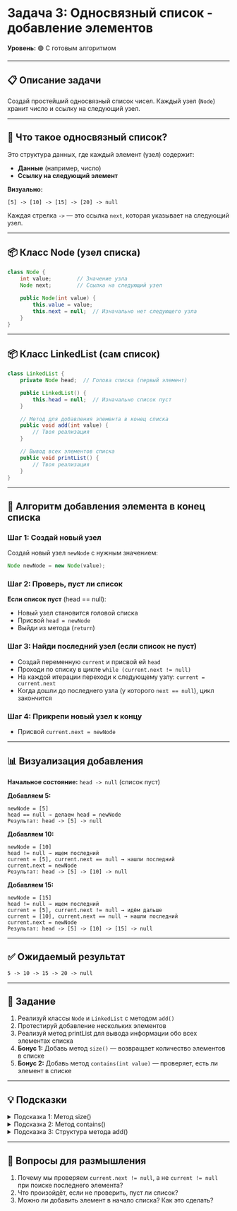 # Задача 3: Односвязный список - добавление элементов

**Уровень:** 🟢 С готовым алгоритмом

---

## 📋 Описание задачи

Создай простейший односвязный список чисел. Каждый узел (`Node`) хранит число и ссылку на следующий узел.

---

## 🔗 Что такое односвязный список?

Это структура данных, где каждый элемент (узел) содержит:

- **Данные** (например, число)
- **Ссылку на следующий элемент**

**Визуально:**

```
[5] -> [10] -> [15] -> [20] -> null
```

Каждая стрелка `->` — это ссылка `next`, которая указывает на следующий узел.

---

## 📦 Класс Node (узел списка)

```java
class Node {
    int value;        // Значение узла
    Node next;        // Ссылка на следующий узел

    public Node(int value) {
        this.value = value;
        this.next = null;  // Изначально нет следующего узла
    }
}
```

---

## 📦 Класс LinkedList (сам список)

```java
class LinkedList {
    private Node head;  // Голова списка (первый элемент)

    public LinkedList() {
        this.head = null;  // Изначально список пуст
    }

    // Метод для добавления элемента в конец списка
    public void add(int value) {
        // Твоя реализация
    }

    // Вывод всех элементов списка
    public void printList() {
        // Твоя реализация
    }
}
```

---

## 🎯 Алгоритм добавления элемента в конец списка

### Шаг 1: Создай новый узел

Создай новый узел `newNode` с нужным значением:

```java
Node newNode = new Node(value);
```

### Шаг 2: Проверь, пуст ли список

**Если список пуст** (head == null):

- Новый узел становится головой списка
- Присвой `head = newNode`
- Выйди из метода (`return`)

### Шаг 3: Найди последний узел (если список не пуст)

- Создай переменную `current` и присвой ей `head`
- Проходи по списку в цикле `while (current.next != null)`
- На каждой итерации переходи к следующему узлу: `current = current.next`
- Когда дошли до последнего узла (у которого `next == null`), цикл закончится

### Шаг 4: Прикрепи новый узел к концу

- Присвой `current.next = newNode`

---

## 📊 Визуализация добавления

**Начальное состояние:** `head -> null` (список пуст)

**Добавляем 5:**

```
newNode = [5]
head == null → делаем head = newNode
Результат: head -> [5] -> null
```

**Добавляем 10:**

```
newNode = [10]
head != null → ищем последний
current = [5], current.next == null → нашли последний
current.next = newNode
Результат: head -> [5] -> [10] -> null
```

**Добавляем 15:**

```
newNode = [15]
head != null → ищем последний
current = [5], current.next != null → идём дальше
current = [10], current.next == null → нашли последний
current.next = newNode
Результат: head -> [5] -> [10] -> [15] -> null
```

---

## ✅ Ожидаемый результат

```
5 -> 10 -> 15 -> 20 -> null
```

---

## 💪 Задание

1. Реализуй классы `Node` и `LinkedList` с методом `add()`
2. Протестируй добавление нескольких элементов
3. Реализуй метод printList для вывода информации обо всех элементах списка
4. **Бонус 1:** Добавь метод `size()` — возвращает количество элементов в списке
5. **Бонус 2:** Добавь метод `contains(int value)` — проверяет, есть ли элемент в списке

---

## 💡 Подсказки

<details>
<summary>Подсказка 1: Метод size()</summary>

```java
public int size() {
    int count = 0;
    Node current = head;
    while (current != null) {
        count++;
        current = current.next;
    }
    return count;
}
```

</details>

<details>
<summary>Подсказка 2: Метод contains()</summary>

```java
public boolean contains(int value) {
    Node current = head;
    while (current != null) {
        if (current.value == value) {
            return true;
        }
        current = current.next;
    }
    return false;
}
```

</details>

<details>
<summary>Подсказка 3: Структура метода add()</summary>

```java
public void add(int value) {
    Node newNode = new Node(value);

    if (head == null) {
        // Список пуст
        head = newNode;
        return;
    }

    // Ищем последний узел
    Node current = head;
    while (current.next != null) {
        current = current.next;
    }

    // Прикрепляем новый узел
    current.next = newNode;
}
```

</details>

---

## 🤔 Вопросы для размышления

1. Почему мы проверяем `current.next != null`, а не `current != null` при поиске последнего элемента?
2. Что произойдёт, если не проверить, пуст ли список?
3. Можно ли добавить элемент в начало списка? Как это сделать?
